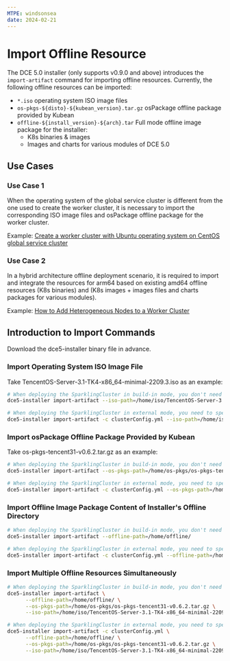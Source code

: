 ```yaml
---
MTPE: windsonsea
date: 2024-02-21
---
```


# Import Offline Resource

The DCE 5.0 installer (only supports v0.9.0 and above) introduces the `import-artifact` command
for importing offline resources. Currently, the following offline resources can be imported:

- `*.iso` operating system ISO image files
- `os-pkgs-${disto}-${kubean_version}.tar.gz` osPackage offline package provided by Kubean
- `offline-${install_version}-${arch}.tar` Full mode offline image package for the installer:
    - K8s binaries & images
    - Images and charts for various modules of DCE 5.0

## Use Cases

### Use Case 1

When the operating system of the global service cluster is different from the one used to create the worker cluster,
it is necessary to import the corresponding ISO image files and osPackage offline package for the worker cluster.

Example: [Create a worker cluster with Ubuntu operating system on CentOS global service cluster](../kpanda/best-practice/create-ubuntu-on-centos-platform.md)

### Use Case 2

In a hybrid architecture offline deployment scenario, it is required to import and integrate the
resources for arm64 based on existing amd64 offline resources (K8s binaries) and
(K8s images + images files and charts packages for various modules).

Example: [How to Add Heterogeneous Nodes to a Worker Cluster](../kpanda/best-practice/multi-arch.md)

## Introduction to Import Commands

Download the dce5-installer binary file in advance.

### Import Operating System ISO Image File

Take TencentOS-Server-3.1-TK4-x86_64-minimal-2209.3.iso as an example:

``` bash
# When deploying the SparklingCluster in build-in mode, you don't need to specify the clusterConfig.yml configuration file
dce5-installer import-artifact --iso-path=/home/iso/TencentOS-Server-3.1-TK4-x86_64-minimal-2209.3.iso

# When deploying the SparklingCluster in external mode, you need to specify the clusterConfig.yml configuration file
dce5-installer import-artifact -c clusterConfig.yml --iso-path=/home/iso/TencentOS-Server-3.1-TK4-x86_64-minimal-2209.3.iso
```

### Import osPackage Offline Package Provided by Kubean

Take os-pkgs-tencent31-v0.6.2.tar.gz as an example:

``` bash
# When deploying the SparklingCluster in build-in mode, you don't need to specify the clusterConfig.yml configuration file
dce5-installer import-artifact --os-pkgs-path=/home/os-pkgs/os-pkgs-tencent31-v0.6.2.tar.gz

# When deploying the SparklingCluster in external mode, you need to specify the clusterConfig.yml configuration file
dce5-installer import-artifact -c clusterConfig.yml --os-pkgs-path=/home/os-pkgs/os-pkgs-tencent31-v0.6.2.tar.gz
```

### Import Offline Image Package Content of Installer's Offline Directory

``` bash
# When deploying the SparklingCluster in build-in mode, you don't need to specify the clusterConfig.yml configuration file
dce5-installer import-artifact --offline-path=/home/offline/

# When deploying the SparklingCluster in external mode, you need to specify the clusterConfig.yml configuration file
dce5-installer import-artifact -c clusterConfig.yml --offline-path=/home/offline/
```

### Import Multiple Offline Resources Simultaneously

``` bash
# When deploying the SparklingCluster in build-in mode, you don't need to specify the clusterConfig.yml configuration file
dce5-installer import-artifact \
      --offline-path=/home/offline/ \
      --os-pkgs-path=/home/os-pkgs/os-pkgs-tencent31-v0.6.2.tar.gz \
      --iso-path=/home/iso/TencentOS-Server-3.1-TK4-x86_64-minimal-2209.3.iso

# When deploying the SparklingCluster in external mode, you need to specify the clusterConfig.yml configuration file
dce5-installer import-artifact -c clusterConfig.yml \
      --offline-path=/home/offline/ \
      --os-pkgs-path=/home/os-pkgs/os-pkgs-tencent31-v0.6.2.tar.gz \
      --iso-path=/home/iso/TencentOS-Server-3.1-TK4-x86_64-minimal-2209.3.iso
```
